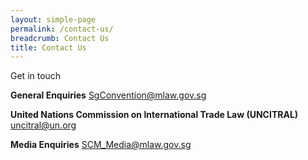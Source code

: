 ```yaml
---
layout: simple-page
permalink: /contact-us/
breadcrumb: Contact Us
title: Contact Us
---
```

Get in touch

**General Enquiries**
<a href="mailto:SgConvention@mlaw.gov.sg">SgConvention@mlaw.gov.sg</a>

**United Nations Commission on International Trade Law (UNCITRAL)**
<a href="mailto:uncitral@un.org">uncitral@un.org</a>

**Media Enquiries**
<a href="mailto:SCM_Media@mlaw.gov.sg">SCM_Media@mlaw.gov.sg</a>
